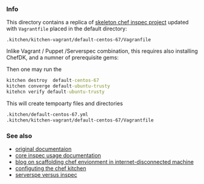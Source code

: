 ### Info


This directory contains a replica of [skeleton chef inspec project](https://github.com/jeremymv2/test-inspec) 
updated with `Vagrantfile` placed in the default directory:
```
.kitchen/kitchen-vagrant/default-centos-67/Vagranfile
```

Inlike Vagrant / Puppet /Serverspec combination, this requires also installing ChefDK, and a numner of prerequisite gems:

Then one may run the 
```cmd
kitchen destroy  default-centos-67
kitchen converge default-ubuntu-trusty
kitehcn verify default-ubuntu-trusty
```

This will create tempoarty files and directories
```sh
.kitchen/default-centos-67.yml
.kitchen/kitchen-vagrant/default-centos-67/Vagrantfile
```

### See also

  * [original documentaion](https://learn.chef.io/modules/tdd-with-inspec/rhel/virtualbox#/)
  * [core inspec usage documentation](https://www.diycode.cc/projects/chef/inspec)
  * [blog on scaffolding chef envionment in internet-disconnected machine](https://github.com/jeremymv2/chef-intranet-scaffolding) 
  * [configuting the chef kitchen](https://docs.chef.io/config_yml_kitchen.html)
  * [serverspe versus inspec](https://medium.com/@Joachim8675309/serverspec-vs-inspec-17272df2718f)

